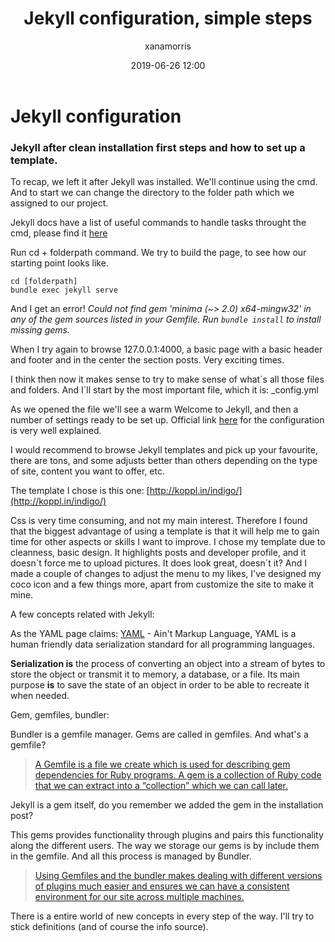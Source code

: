 ﻿---
title: Jekyll configuration, simple steps	
layout: post
date: 2019-06-26 12:00
image: /assets/images/jekyll-logo-light-solid.png
headerImage: true
tag:
- Jekyll
category: blog
author: xanamorris
description: Jekyll configuration detailed guide

---


# Jekyll configuration

### Jekyll after clean installation first steps and how to set up a template.

To recap, we left it after Jekyll was installed. 
We'll continue using the cmd. And to start we can change the directory to the folder path which we assigned to our project. 

Jekyll docs have a list of useful commands to handle tasks throught the cmd, please find it [here](https://jekyllrb.com/docs/usage/)

Run cd + folderpath command. 
We try to build the page, to see how our starting point looks like. 

    cd [folderpath] 
    bundle exec jekyll serve
And I get an error! **Could not find gem 'minima (~> 2.0) x64-mingw32' in any of the gem sources listed in your Gemfile. Run* `bundle install` to install missing gems.*

When I try again to browse 127.0.0.1:4000, a basic page with a basic header and footer and in the center the section posts. Very exciting times. 

I think then now it makes sense to try to make sense of what´s all those files and folders. And I´ll start by the most important file, which it is: _config.yml 

As we opened the file we'll see a warm Welcome to Jekyll, and then a number of settings ready to be set up. Official link [here](https://jekyllrb.com/docs/configuration/) for the configuration is very well explained. 

I would recommend to browse Jekyll templates and pick up your favourite, there are tons, and some adjusts better than others depending on the type of site, content you want to offer, etc. 

The template I chose is this one: [http://koppl.in/indigo/](http://koppl.in/indigo/)

Css is very time consuming, and not my main interest. Therefore I found that the biggest advantage of using a template is that it will help me to gain time for other aspects or skills I want to improve. 
I chose my template due to cleanness, basic design. It highlights posts and developer profile, and it doesn´t force me to upload pictures. It does look great, doesn´t it? And I made a couple of changes to adjust the menu to my likes, I've designed my coco icon and a few things more, apart from customize the site to make it mine. 



A few concepts related with Jekyll: 

As the YAML page claims:
[YAML](https://yaml.org/) - Ain't Markup Language, YAML is a human friendly data serialization standard for all programming languages. 

**Serialization is** the process of converting an object into a stream of bytes to store the object or transmit it to memory, a database, or a file. Its main purpose **is** to save the state of an object in order to be able to recreate it when needed. 

Gem, gemfiles, bundler: 

Bundler is a gemfile manager. Gems are called in gemfiles. And what's a gemfile? 

> [A Gemfile is a file we create which is used for describing gem dependencies for Ruby programs. A gem is a collection of Ruby code that we can extract into a “collection” which we can call later.](https://tosbourn.com/what-is-the-gemfile/)

Jekyll is a gem itself, do you remember we added the gem in the installation post? 

This gems provides functionality through plugins and pairs this functionality along the different users. The way we storage our gems is by include them in the gemfile. And all this process is managed by Bundler. 

> [Using Gemfiles and the bundler makes dealing with different versions of plugins much easier and ensures we can have a consistent environment for our site across multiple machines.](https://learn.cloudcannon.com/jekyll/gemfiles-and-the-bundler/)
> 
> 
There is a entire world of new concepts in every step of the way. I'll try to stick definitions (and of course the info source). 
